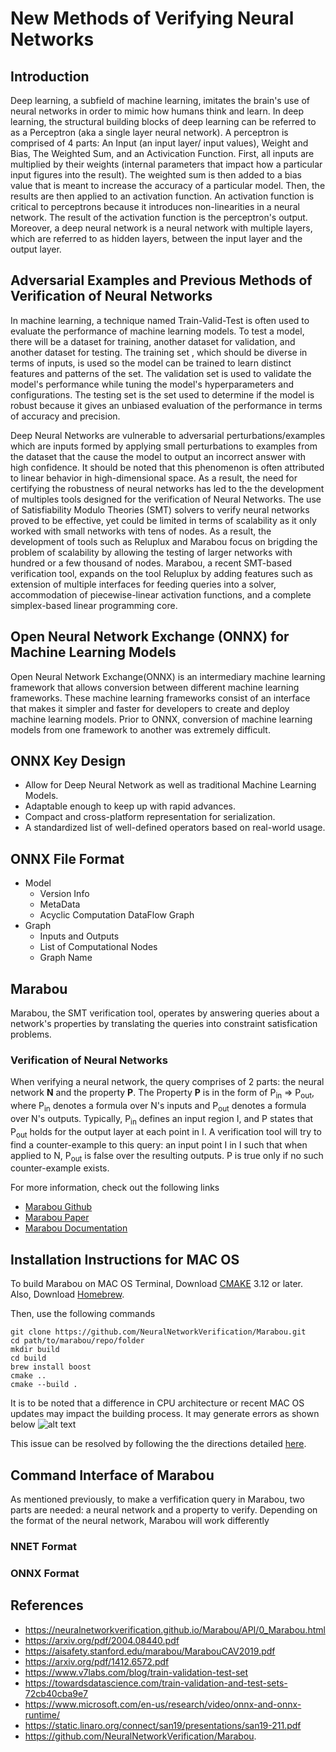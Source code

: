 # New Methods  of Verifying Neural Networks

## Introduction
Deep learning, a subfield of machine learning, imitates the brain's use of neural networks in order to mimic how humans think and learn. In deep learning, the structural building blocks of deep learning can be referred to as a Perceptron (aka a single layer neural network). A perceptron is comprised of 4 parts: An Input (an input layer/ input values), Weight and Bias, The Weighted Sum, and an Activication Function. First, all inputs are multiplied by their weights (internal parameters that impact how a particular input figures into the result). The weighted sum is then added to a bias value that is meant to increase the accuracy of a particular model. Then, the results are then applied to an activation function. An activation function is critical to perceptrons because it introduces non-linearities in a neural network. The result of the activation function is the perceptron's output. Moreover, a deep neural network is a neural network with multiple layers, which are referred to as hidden layers, between the input layer and the output layer.
## Adversarial Examples and Previous Methods of Verification of Neural Networks 
In machine learning, a technique named Train-Valid-Test is often used to evaluate the performance of machine learning models. To test a model, there will be a dataset for training, another dataset for validation, and another dataset for testing. The training set , which should be diverse in terms of inputs, is used so the model can be trained to learn distinct features and patterns of the set. The validation set is used to validate the model's performance while tuning the model's hyperparameters and configurations. The testing set is the set used to determine if the model is robust because it gives an unbiased evaluation of the performance in terms of accuracy and precision.  


Deep Neural Networks are vulnerable to adversarial perturbations/examples which are inputs formed by applying small perturbations to examples from the dataset that the cause the model to output an incorrect answer with high confidence. It should be noted that this phenomenon is often attributed to linear behavior in high-dimensional space. As a result, the need for certifying the robustness of neural networks has led to the the development of multiples tools designed for the verification of Neural Networks. The use of Satisfiability Modulo Theories (SMT) solvers to verify neural networks proved to be effective, yet could be limited in terms of scalability as it only worked with small networks with tens of nodes. As a result, the development of tools such as Reluplux and Marabou focus on brigding the problem of scalability by allowing the testing of larger networks with hundred or a few thousand of nodes. Marabou, a recent SMT-based verification tool, expands on the tool Reluplux by adding features such as extension of multiple interfaces for feeding queries into a solver, accommodation of piecewise-linear activation functions, and a complete simplex-based linear programming core.
## Open Neural Network Exchange (ONNX) for  Machine Learning Models
Open Neural Network Exchange(ONNX) is an intermediary machine learning framework that allows conversion between different machine learning frameworks. These machine learning frameworks consist of an interface that makes it simpler and faster for developers to create and deploy machine learning models. Prior to ONNX, conversion of machine learning models from one framework to another was extremely difficult.
## ONNX Key Design
- Allow for Deep Neural Network as well as traditional Machine Learning Models.
- Adaptable enough to keep up with rapid advances.
- Compact and cross-platform representation for serialization.
- A standardized list of well-defined operators based on real-world usage.
## ONNX File Format
- Model
  - Version Info 
  - MetaData
  - Acyclic Computation DataFlow Graph
 - Graph
   - Inputs and Outputs
   - List of Computational Nodes
   - Graph Name
## Marabou 
Marabou, the SMT verification tool, operates by answering queries about a network's properties by translating the queries into constraint satisfication problems.
### Verification of Neural Networks
When verifying a neural network, the query comprises of 2 parts: the neural network **N** and the property **P**. The Property **P** is in the form of P<sub>in</sub> ⇒ P<sub>out</sub>, where P<sub>in</sub> denotes a formula over N's inputs and P<sub>out</sub> denotes a formula over N's outputs. Typically, P<sub>in</sub> defines an input region I, and P states that P<sub>out</sub> holds for the output layer at each point in I. A verification tool will try to find a counter-example to this query: an input point I in I such that when applied to N, P<sub>out</sub> is false over the resulting outputs. P is true only if no such counter-example exists.

For more information, check out the following links
- [Marabou Github](https://github.com/NeuralNetworkVerification/Marabou) 
- [Marabou Paper](https://aisafety.stanford.edu/marabou/MarabouCAV2019.pdf) 
- [Marabou Documentation](https://neuralnetworkverification.github.io/Marabou/API/0_Marabou.html) 
## Installation Instructions for MAC OS
To build Marabou on MAC OS Terminal, Download [CMAKE](https://cmake.org/download/) 3.12 or later. Also, Download [Homebrew](https://phoenixnap.com/kb/install-homebrew-on-mac).

Then, use the following commands
```
git clone https://github.com/NeuralNetworkVerification/Marabou.git
cd path/to/marabou/repo/folder
mkdir build
cd build
brew install boost
cmake ..
cmake --build .
```
It is to be noted that a difference in CPU architecture or recent MAC OS updates may impact the building process. It may generate errors as shown below ![alt text](https://user-images.githubusercontent.com/85082930/172899138-4d8c3517-6aa8-4962-9743-6eaabe861f45.png)

This issue can be resolved by following the the directions detailed [here](https://github.com/NeuralNetworkVerification/Marabou/issues/570).
## Command Interface of Marabou
As mentioned previously, to make a verfification query in Marabou, two parts are needed: a neural network and a property to verify. Depending on the format of the neural network, Marabou will work differently

### NNET Format 




### ONNX Format 




## References
- https://neuralnetworkverification.github.io/Marabou/API/0_Marabou.html
- https://arxiv.org/pdf/2004.08440.pdf
- https://aisafety.stanford.edu/marabou/MarabouCAV2019.pdf
- https://arxiv.org/pdf/1412.6572.pdf
- https://www.v7labs.com/blog/train-validation-test-set
- https://towardsdatascience.com/train-validation-and-test-sets-72cb40cba9e7
- https://www.microsoft.com/en-us/research/video/onnx-and-onnx-runtime/
- https://static.linaro.org/connect/san19/presentations/san19-211.pdf
- https://github.com/NeuralNetworkVerification/Marabou.
